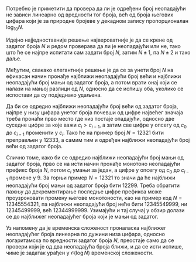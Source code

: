Потребно је приметити да провера да ли је одређени број неопадајући не зависи линеарно од вредности тог броја, већ од броја његових цифара који је за природне бројеве у декадном запису пропорционалан $\log_{10}N$.

Идејно најједноставније решење највероватније је да се крене од задатог броја $N$ и редом проверава да ли је неопадајући или не, тако што ће се најпре испитати сам задати број $N$, затим $N\pm1$, па $N\pm2$ и тако даље.

Међутим, свакако елегантније решење је да се за унети број $N$ на ефикасан начин пронађе најближи неопадајући број већи и најближи неопадајући број мањи од задатог броја, а потом врати онај који се налази на мањој разлици од $N$, односно да се испишу оба, уколико се испостави да су подједнако удаљена.

Да би се одредио најближи неопадајући број већи од задатог броја, најпре у низу цифара унетог броја почевши од цифре највећег значаја треба пронаћи прво место где низ постаје опадајући, односно две суседне цифре за које важи $c_{i} > c_{i-1}$, а затим све цифре у опсегу од $c_{0}$ до $c_{i-1}$ променити у $c_{i}$. Тако ће на пример број $N=12321$ бити преправљен у $12333$, а самим тим и одређен најближи неопадајући број већи од задатог броја.

Слично томе, како би се одредио најближи неопадајући број мањи од задатог броја, прво се на исти начин пронађе монотоно неопадајући префикс броја $N$, потом $c_{i}$ умањи за један, а цифре у опсегу од $c_{0}$ до $c_{i-1}$ промене у $9$. За горњи пример $N=12321$ то значи да ће најближи неопадајући број мањи од задатог броја бити $12299$. Треба обратити пажњу да декрементирање последње цифре префикса може проузроковати промену његове монотоности, као на пример код $N=12345554321$, па најближи неопадајући број неће бити $12345549999$, ни $12345499999$, већ $12344999999$. Узимајући и тај случај у обзир долази се до најближег неопадајућег броја који је мањи од задатог.

Уз напомену да је временска сложеност проналаска најближег неопадајућег броја линеарна по дужини низа цифара, односно логаритамска по вредности задатог броја $N$, преостаје само да се провери који је од два неопадајућа броја ближи, и да се исти испише, чиме је задатак урађен у $\mathcal{O}(\log{N})$ временској сложености.
